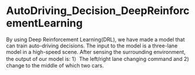 # AutoDriving_Decision_DeepReinforcementLearning

By using Deep Reinforcement Learning(DRL), we have made a model that can train auto-driving decisions. The input to the model is a three-lane model in a high-speed scene. After sensing the surrounding environment, the output of our model is: 1）The left/right lane changing command and 2) change to the middle of which two cars.
